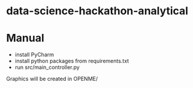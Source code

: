 # data-science-hackathon-analytical

# Manual
- install PyCharm
- install python packages from requirements.txt
- run src/main_controller.py

Graphics will be created in OPENME/
